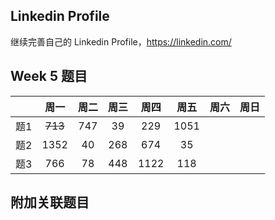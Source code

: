## Linkedin Profile

继续完善自己的 Linkedin Profile，https://linkedin.com/

## Week 5 题目
|       | 周一    | 周二   |  周三 |   周四 |   周五  | 周六 |  周日 |
| :----:| :----: | :----:|:----:  |:----: |:----: |:----:|:----: |
| 题1   |~~713~~ |747    |39      |229   |1051    | 
| 题2   |1352    |40     |268     |674   | 35     |    
| 题3   |766     |78     |448     |1122  |118     |    


## 附加关联题目
